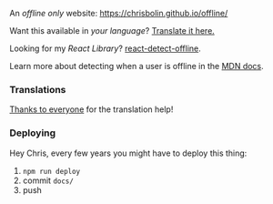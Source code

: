 An *offline only* website: https://chrisbolin.github.io/offline/

Want this available in *your language*? [Translate it here.](https://github.com/chrisbolin/offline/issues/3)

Looking for my *React Library*? [react-detect-offline](https://github.com/chrisbolin/react-detect-offline).

Learn more about detecting when a user is offline in the [MDN docs](https://developer.mozilla.org/en-US/docs/Online_and_offline_events).

### Translations

[Thanks to everyone](https://github.com/chrisbolin/offline/issues/3) for the translation help!

### Deploying

Hey Chris, every few years you might have to deploy this thing:

1. `npm run deploy`
2. commit `docs/`
3. push
